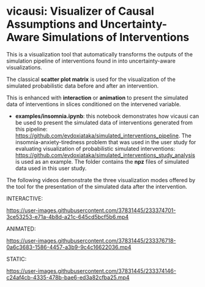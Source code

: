 # vicausi: Visualizer of Causal Assumptions and Uncertainty-Aware Simulations of Interventions

This is a visualization tool that automatically transforms the outputs of the simulation pipeline of interventions found in <url>  into uncertainty-aware visualizations.
    
The classical **scatter plot matrix** is used for the visualization of the simulated probabilistic data before and after an intervention. 
    
This is enhanced with **interaction** or **animation** to present the simulated data of interventions in slices conditioned on the intervened variable.

- **examples/insomnia.ipynb**: this notebook demonstrates how vicausi can be used to present the simulated data of interventions generated from this pipeline: https://github.com/evdoxiataka/simulated_interventions_pipeline. The insomnia-anxiety-tiredness problem that was used in the user study for evaluating visualization of probabilistic simulated interventions: https://github.com/evdoxiataka/simulated_interventions_study_analysis is used as an example. The folder contains the **npz** files of simulated data used in this user study. 
    
The following videos demonstrate the three visualization modes offered by the tool for the presentation of the simulated data after the intervention.

INTERACTIVE:

https://user-images.githubusercontent.com/37831445/233374701-3ce53253-e71a-4b8d-a21c-645cd5bcf5b6.mp4

ANIMATED:

https://user-images.githubusercontent.com/37831445/233376718-0a6c3683-1586-4457-a3b9-9c4c16622036.mp4

STATIC:

https://user-images.githubusercontent.com/37831445/233374146-c24af4cb-4335-478b-bae6-ed3a82cfba25.mp4
